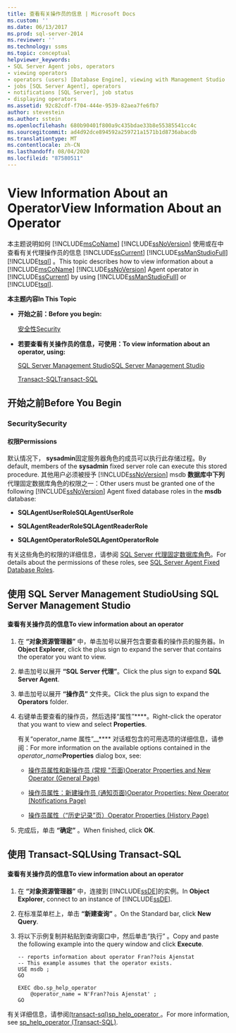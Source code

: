 ```yaml
---
title: 查看有关操作员的信息 | Microsoft Docs
ms.custom: ''
ms.date: 06/13/2017
ms.prod: sql-server-2014
ms.reviewer: ''
ms.technology: ssms
ms.topic: conceptual
helpviewer_keywords:
- SQL Server Agent jobs, operators
- viewing operators
- operators (users) [Database Engine], viewing with Management Studio
- jobs [SQL Server Agent], operators
- notifications [SQL Server], job status
- displaying operators
ms.assetid: 92c82cdf-f704-444e-9539-82aea7fe6fb7
author: stevestein
ms.author: sstein
ms.openlocfilehash: 680b90401f800a9c435bdae33b8e55385541cc4c
ms.sourcegitcommit: ad4d92dce894592a259721a1571b1d8736abacdb
ms.translationtype: MT
ms.contentlocale: zh-CN
ms.lasthandoff: 08/04/2020
ms.locfileid: "87580511"
---
```

# <a name="view-information-about-an-operator"></a><span data-ttu-id="728b9-102">View Information About an Operator</span><span class="sxs-lookup"><span data-stu-id="728b9-102">View Information About an Operator</span></span>
  <span data-ttu-id="728b9-103">本主题说明如何 [!INCLUDE[msCoName](../../includes/msconame-md.md)] [!INCLUDE[ssNoVersion](../../includes/ssnoversion-md.md)] 使用或在中查看有关代理操作员的信息 [!INCLUDE[ssCurrent](../../includes/sscurrent-md.md)] [!INCLUDE[ssManStudioFull](../../includes/ssmanstudiofull-md.md)] [!INCLUDE[tsql](../../includes/tsql-md.md)] 。</span><span class="sxs-lookup"><span data-stu-id="728b9-103">This topic describes how to view information about a [!INCLUDE[msCoName](../../includes/msconame-md.md)] [!INCLUDE[ssNoVersion](../../includes/ssnoversion-md.md)] Agent operator in [!INCLUDE[ssCurrent](../../includes/sscurrent-md.md)] by using [!INCLUDE[ssManStudioFull](../../includes/ssmanstudiofull-md.md)] or [!INCLUDE[tsql](../../includes/tsql-md.md)].</span></span>  
  
 <span data-ttu-id="728b9-104">**本主题内容**</span><span class="sxs-lookup"><span data-stu-id="728b9-104">**In This Topic**</span></span>  
  
-   <span data-ttu-id="728b9-105">**开始之前：**</span><span class="sxs-lookup"><span data-stu-id="728b9-105">**Before you begin:**</span></span>  
  
     [<span data-ttu-id="728b9-106">安全性</span><span class="sxs-lookup"><span data-stu-id="728b9-106">Security</span></span>](#Security)  
  
-   <span data-ttu-id="728b9-107">**若要查看有关操作员的信息，可使用：**</span><span class="sxs-lookup"><span data-stu-id="728b9-107">**To view information about an operator, using:**</span></span>  
  
     [<span data-ttu-id="728b9-108">SQL Server Management Studio</span><span class="sxs-lookup"><span data-stu-id="728b9-108">SQL Server Management Studio</span></span>](#SSMSProcedure)  
  
     [<span data-ttu-id="728b9-109">Transact-SQL</span><span class="sxs-lookup"><span data-stu-id="728b9-109">Transact-SQL</span></span>](#TsqlProcedure)  
  
##  <a name="before-you-begin"></a><a name="BeforeYouBegin"></a> <span data-ttu-id="728b9-110">开始之前</span><span class="sxs-lookup"><span data-stu-id="728b9-110">Before You Begin</span></span>  
  
###  <a name="security"></a><a name="Security"></a> <span data-ttu-id="728b9-111">Security</span><span class="sxs-lookup"><span data-stu-id="728b9-111">Security</span></span>  
  
####  <a name="permissions"></a><a name="Permissions"></a> <span data-ttu-id="728b9-112">权限</span><span class="sxs-lookup"><span data-stu-id="728b9-112">Permissions</span></span>  
 <span data-ttu-id="728b9-113">默认情况下， **sysadmin**固定服务器角色的成员可以执行此存储过程。</span><span class="sxs-lookup"><span data-stu-id="728b9-113">By default, members of the **sysadmin** fixed server role can execute this stored procedure.</span></span> <span data-ttu-id="728b9-114">其他用户必须被授予 [!INCLUDE[ssNoVersion](../../includes/ssnoversion-md.md)] msdb **数据库中下列** 代理固定数据库角色的权限之一：</span><span class="sxs-lookup"><span data-stu-id="728b9-114">Other users must be granted one of the following [!INCLUDE[ssNoVersion](../../includes/ssnoversion-md.md)] Agent fixed database roles in the **msdb** database:</span></span>  
  
-   <span data-ttu-id="728b9-115">**SQLAgentUserRole**</span><span class="sxs-lookup"><span data-stu-id="728b9-115">**SQLAgentUserRole**</span></span>  
  
-   <span data-ttu-id="728b9-116">**SQLAgentReaderRole**</span><span class="sxs-lookup"><span data-stu-id="728b9-116">**SQLAgentReaderRole**</span></span>  
  
-   <span data-ttu-id="728b9-117">**SQLAgentOperatorRole**</span><span class="sxs-lookup"><span data-stu-id="728b9-117">**SQLAgentOperatorRole**</span></span>  
  
 <span data-ttu-id="728b9-118">有关这些角色的权限的详细信息，请参阅 [SQL Server 代理固定数据库角色](sql-server-agent-fixed-database-roles.md)。</span><span class="sxs-lookup"><span data-stu-id="728b9-118">For details about the permissions of these roles, see [SQL Server Agent Fixed Database Roles](sql-server-agent-fixed-database-roles.md).</span></span>  
  
##  <a name="using-sql-server-management-studio"></a><a name="SSMSProcedure"></a> <span data-ttu-id="728b9-119">使用 SQL Server Management Studio</span><span class="sxs-lookup"><span data-stu-id="728b9-119">Using SQL Server Management Studio</span></span>  
  
#### <a name="to-view-information-about-an-operator"></a><span data-ttu-id="728b9-120">查看有关操作员的信息</span><span class="sxs-lookup"><span data-stu-id="728b9-120">To view information about an operator</span></span>  
  
1.  <span data-ttu-id="728b9-121">在 **“对象资源管理器”** 中，单击加号以展开包含要查看的操作员的服务器。</span><span class="sxs-lookup"><span data-stu-id="728b9-121">In **Object Explorer**, click the plus sign to expand the server that contains the operator you want to view.</span></span>  
  
2.  <span data-ttu-id="728b9-122">单击加号以展开 **“SQL Server 代理”**。</span><span class="sxs-lookup"><span data-stu-id="728b9-122">Click the plus sign to expand **SQL Server Agent**.</span></span>  
  
3.  <span data-ttu-id="728b9-123">单击加号以展开 **“操作员”** 文件夹。</span><span class="sxs-lookup"><span data-stu-id="728b9-123">Click the plus sign to expand the **Operators** folder.</span></span>  
  
4.  <span data-ttu-id="728b9-124">右键单击要查看的操作员，然后选择“属性”\*\*\*\*。</span><span class="sxs-lookup"><span data-stu-id="728b9-124">Right-click the operator that you want to view and select **Properties**.</span></span>  
  
     <span data-ttu-id="728b9-125">有关“operator_name 属性”__\*\*\*\* 对话框包含的可用选项的详细信息，请参阅：</span><span class="sxs-lookup"><span data-stu-id="728b9-125">For more information on the available options contained in the _operator_name_**Properties** dialog box, see:</span></span>  
  
    -   [<span data-ttu-id="728b9-126">操作员属性和新操作员 &#40;常规 "页面&#41;</span><span class="sxs-lookup"><span data-stu-id="728b9-126">Operator Properties and New Operator &#40;General Page&#41;</span></span>](../../integration-services/general-page-of-integration-services-designers-options.md)  
  
    -   [<span data-ttu-id="728b9-127">操作员属性：新建操作员 &#40;通知页面&#41;</span><span class="sxs-lookup"><span data-stu-id="728b9-127">Operator Properties: New Operator &#40;Notifications Page&#41;</span></span>](operator-properties-new-operator-notifications-page.md)  
  
    -   [<span data-ttu-id="728b9-128">操作员属性（“历史记录”页）</span><span class="sxs-lookup"><span data-stu-id="728b9-128">Operator Properties &#40;History Page&#41;</span></span>](operator-properties-history-page.md)  
  
5.  <span data-ttu-id="728b9-129">完成后，单击 **“确定”** 。</span><span class="sxs-lookup"><span data-stu-id="728b9-129">When finished, click **OK**.</span></span>  
  
##  <a name="using-transact-sql"></a><a name="TsqlProcedure"></a> <span data-ttu-id="728b9-130">使用 Transact-SQL</span><span class="sxs-lookup"><span data-stu-id="728b9-130">Using Transact-SQL</span></span>  
  
#### <a name="to-view-information-about-an-operator"></a><span data-ttu-id="728b9-131">查看有关操作员的信息</span><span class="sxs-lookup"><span data-stu-id="728b9-131">To view information about an operator</span></span>  
  
1.  <span data-ttu-id="728b9-132">在 **“对象资源管理器”** 中，连接到 [!INCLUDE[ssDE](../../includes/ssde-md.md)]的实例。</span><span class="sxs-lookup"><span data-stu-id="728b9-132">In **Object Explorer**, connect to an instance of [!INCLUDE[ssDE](../../includes/ssde-md.md)].</span></span>  
  
2.  <span data-ttu-id="728b9-133">在标准菜单栏上，单击 **“新建查询”** 。</span><span class="sxs-lookup"><span data-stu-id="728b9-133">On the Standard bar, click **New Query**.</span></span>  
  
3.  <span data-ttu-id="728b9-134">将以下示例复制并粘贴到查询窗口中，然后单击“执行” 。</span><span class="sxs-lookup"><span data-stu-id="728b9-134">Copy and paste the following example into the query window and click **Execute**.</span></span>  
  
    ```  
    -- reports information about operator Fran??ois Ajenstat   
    -- This example assumes that the operator exists.  
    USE msdb ;  
    GO  
  
    EXEC dbo.sp_help_operator  
        @operator_name = N'Fran??ois Ajenstat' ;  
    GO  
    ```  
  
 <span data-ttu-id="728b9-135">有关详细信息，请参阅[&#40;transact-sql&#41;sp_help_operator ](/sql/relational-databases/system-stored-procedures/sp-help-operator-transact-sql)。</span><span class="sxs-lookup"><span data-stu-id="728b9-135">For more information, see [sp_help_operator &#40;Transact-SQL&#41;](/sql/relational-databases/system-stored-procedures/sp-help-operator-transact-sql).</span></span>  
  
  
